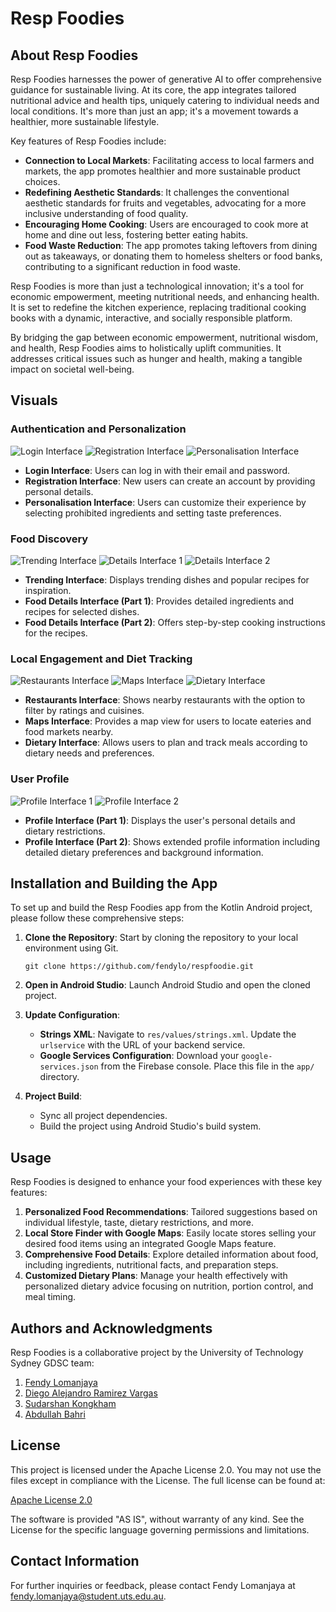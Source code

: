 # Resp Foodies

## About Resp Foodies

Resp Foodies harnesses the power of generative AI to offer comprehensive guidance for sustainable living. At its core, the app integrates tailored nutritional advice and health tips, uniquely catering to individual needs and local conditions. It's more than just an app; it's a movement towards a healthier, more sustainable lifestyle.

Key features of Resp Foodies include:

- **Connection to Local Markets**: Facilitating access to local farmers and markets, the app promotes healthier and more sustainable product choices.
- **Redefining Aesthetic Standards**: It challenges the conventional aesthetic standards for fruits and vegetables, advocating for a more inclusive understanding of food quality.
- **Encouraging Home Cooking**: Users are encouraged to cook more at home and dine out less, fostering better eating habits.
- **Food Waste Reduction**: The app promotes taking leftovers from dining out as takeaways, or donating them to homeless shelters or food banks, contributing to a significant reduction in food waste.

Resp Foodies is more than just a technological innovation; it's a tool for economic empowerment, meeting nutritional needs, and enhancing health. It is set to redefine the kitchen experience, replacing traditional cooking books with a dynamic, interactive, and socially responsible platform.

By bridging the gap between economic empowerment, nutritional wisdom, and health, Resp Foodies aims to holistically uplift communities. It addresses critical issues such as hunger and health, making a tangible impact on societal well-being.

## Visuals

### Authentication and Personalization

![Login Interface](https://github.com/fendylo/respfoodie/blob/master/resources/interfaces/Login.jpg?raw=true)
![Registration Interface](https://github.com/fendylo/respfoodie/blob/master/resources/interfaces/Register.jpg?raw=true)
![Personalisation Interface](https://github.com/fendylo/respfoodie/blob/master/resources/interfaces/Personalisation.jpg?raw=true)

- **Login Interface**: Users can log in with their email and password.
- **Registration Interface**: New users can create an account by providing personal details.
- **Personalisation Interface**: Users can customize their experience by selecting prohibited ingredients and setting taste preferences.

### Food Discovery

![Trending Interface](https://github.com/fendylo/respfoodie/blob/master/resources/interfaces/Trending.jpg?raw=true)
![Details Interface 1](https://github.com/fendylo/respfoodie/blob/master/resources/interfaces/Details%201.jpg?raw=true)
![Details Interface 2](https://github.com/fendylo/respfoodie/blob/master/resources/interfaces/Details%202.jpg?raw=true)

- **Trending Interface**: Displays trending dishes and popular recipes for inspiration.
- **Food Details Interface (Part 1)**: Provides detailed ingredients and recipes for selected dishes.
- **Food Details Interface (Part 2)**: Offers step-by-step cooking instructions for the recipes.

### Local Engagement and Diet Tracking

![Restaurants Interface](https://github.com/fendylo/respfoodie/blob/master/resources/interfaces/Restaurants.jpg?raw=true)
![Maps Interface](https://github.com/fendylo/respfoodie/blob/master/resources/interfaces/Maps.jpg?raw=true)
![Dietary Interface](https://github.com/fendylo/respfoodie/blob/master/resources/interfaces/Dietary.jpg?raw=true)

- **Restaurants Interface**: Shows nearby restaurants with the option to filter by ratings and cuisines.
- **Maps Interface**: Provides a map view for users to locate eateries and food markets nearby.
- **Dietary Interface**: Allows users to plan and track meals according to dietary needs and preferences.

### User Profile

![Profile Interface 1](https://github.com/fendylo/respfoodie/blob/master/resources/interfaces/Profile%201.jpg?raw=true)
![Profile Interface 2](https://github.com/fendylo/respfoodie/blob/master/resources/interfaces/Profile%202.jpg?raw=true)

- **Profile Interface (Part 1)**: Displays the user's personal details and dietary restrictions.
- **Profile Interface (Part 2)**: Shows extended profile information including detailed dietary preferences and background information.

## Installation and Building the App

To set up and build the Resp Foodies app from the Kotlin Android project, please follow these comprehensive steps:

1. **Clone the Repository**: Start by cloning the repository to your local environment using Git.

   ```
   git clone https://github.com/fendylo/respfoodie.git
   ```

2. **Open in Android Studio**: Launch Android Studio and open the cloned project.

3. **Update Configuration**:

   - **Strings XML**: Navigate to `res/values/strings.xml`. Update the `urlservice` with the URL of your backend service.
   - **Google Services Configuration**: Download your `google-services.json` from the Firebase console. Place this file in the `app/` directory.

4. **Project Build**:
   - Sync all project dependencies.
   - Build the project using Android Studio's build system.

## Usage

Resp Foodies is designed to enhance your food experiences with these key features:

1. **Personalized Food Recommendations**: Tailored suggestions based on individual lifestyle, taste, dietary restrictions, and more.
2. **Local Store Finder with Google Maps**: Easily locate stores selling your desired food items using an integrated Google Maps feature.
3. **Comprehensive Food Details**: Explore detailed information about food, including ingredients, nutritional facts, and preparation steps.
4. **Customized Dietary Plans**: Manage your health effectively with personalized dietary advice focusing on nutrition, portion control, and meal timing.

## Authors and Acknowledgments

Resp Foodies is a collaborative project by the University of Technology Sydney GDSC team:

1. [Fendy Lomanjaya](https://www.linkedin.com/in/fendy-lomanjaya)
2. [Diego Alejandro Ramirez Vargas](https://www.linkedin.com/in/diegoalerami-vargas/)
3. [Sudarshan Kongkham](https://www.linkedin.com/in/shudarshan-kongkham-b86787196/)
4. [Abdullah Bahri](https://www.linkedin.com/in/abdullah-bahr/)

## License

This project is licensed under the Apache License 2.0. You may not use the files except in compliance with the License. The full license can be found at:

[Apache License 2.0](http://www.apache.org/licenses/LICENSE-2.0)

The software is provided "AS IS", without warranty of any kind. See the License for the specific language governing permissions and limitations.

## Contact Information

For further inquiries or feedback, please contact Fendy Lomanjaya at [fendy.lomanjaya@student.uts.edu.au](mailto:fendy.lomanjaya@student.uts.edu.au).
